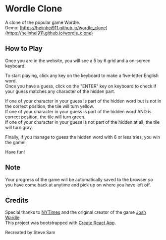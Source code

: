 # Wordle Clone

A clone of the popular game Wordle.\
Demo: [https://heiinhei911.github.io/wordle_clone](https://heiinhei911.github.io/wordle_clone)

## How to Play

Once you are in the website, you will see a 5 by 6 grid and a on-screen keyboard.

To start playing, click any key on the keyboard to make a five-letter English word.\
Once you have a guess, click on the "ENTER" key on keyboard to check if your guess matches any character of the hidden part.

If one of your character in your guess is part of the hidden word but is not in the correct position, the tile will turn yellow.\
If one of your character in your guess is part of the hidden word AND is correct position, the tile will turn green.\
If one of your character in your guess is not part of the hidden at all, the tile will turn gray.

Finally, if you manage to guess the hidden word with 6 or less tries, you win the game!

Have fun!

## Note

Your progress of the game will be automatically saved to the browser so you have come back at anytime and pick up on where you have left off.

## Credits

Special thanks to [NYTimes](https://www.nytimes.com/games/wordle/index.html) and the original creator of the game [Josh Wardle](https://en.wikipedia.org/wiki/Josh_Wardle).\
This project was bootstrapped with [Create React App](https://github.com/facebook/create-react-app).

Recreated by Steve Sam
